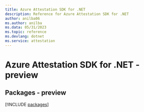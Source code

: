 ```yaml
---
title: Azure Attestation SDK for .NET
description: Reference for Azure Attestation SDK for .NET
author: anilba06
ms.author: anilba
ms.data: 05/31/2023
ms.topic: reference
ms.devlang: dotnet
ms.service: attestation
---
```

# Azure Attestation SDK for .NET - preview
## Packages - preview
[!INCLUDE [packages](attestation-index.md)]